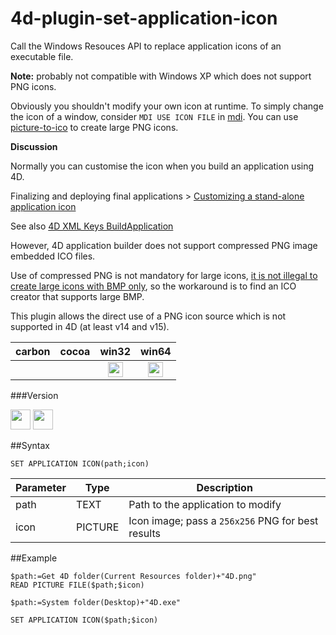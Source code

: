 4d-plugin-set-application-icon
==============================

Call the Windows Resouces API to replace application icons of an executable file.

**Note:** probably not compatible with Windows XP which does not support PNG icons.

Obviously you shouldn't modify your own icon at runtime. To simply change the icon of a window, consider ``MDI USE ICON FILE`` in [mdi](https://github.com/miyako/4d-plugin-mdi). You can use [picture-to-ico](https://github.com/miyako/4d-plugin-picture-to-ico) to create large PNG icons.

**Discussion**

Normally you can customise the icon when you build an application using 4D.

Finalizing and deploying final applications > [Customizing a stand-alone application icon](http://doc.4d.com/4Dv15/4D/15.4/Customizing-a-stand-alone-application-icon.300-3285532.en.html)

See also [4D XML Keys BuildApplication](http://doc.4d.com/4Dv16/4D/16/4D-XML-Keys-BuildApplication.100-3130124.en.html)

However, 4D application builder does not support compressed PNG image embedded ICO files.

Use of compressed PNG is not mandatory for large icons, [it is not illegal to create large icons with BMP only](https://en.wikipedia.org/wiki/ICO_(file_format)), so the workaround is to find an ICO creator that supports large BMP. 

This plugin allows the direct use of a PNG icon source which is not supported in 4D (at least v14 and v15).

| carbon | cocoa | win32 | win64 |
|:------:|:-----:|:---------:|:---------:|
|||<img src="https://cloud.githubusercontent.com/assets/1725068/22371562/1b091f0a-e4db-11e6-8458-8653954a7cce.png" width="24" height="24" />|<img src="https://cloud.githubusercontent.com/assets/1725068/22371562/1b091f0a-e4db-11e6-8458-8653954a7cce.png" width="24" height="24" />|

###Version

<img src="https://cloud.githubusercontent.com/assets/1725068/18940649/21945000-8645-11e6-86ed-4a0f800e5a73.png" width="32" height="32" /> <img src="https://cloud.githubusercontent.com/assets/1725068/18940648/2192ddba-8645-11e6-864d-6d5692d55717.png" width="32" height="32" />

##Syntax

```
SET APPLICATION ICON(path;icon)
```

Parameter|Type|Description
------------|------|----
path|TEXT|Path to the application to modify
icon|PICTURE|Icon image; pass a ``256x256`` PNG for best results


##Example
```
$path:=Get 4D folder(Current Resources folder)+"4D.png"
READ PICTURE FILE($path;$icon)

$path:=System folder(Desktop)+"4D.exe"

SET APPLICATION ICON($path;$icon)
```
